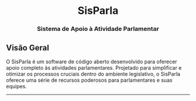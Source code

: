 <h1 align="center">SisParla</h1>
<h3 align="center">Sistema de Apoio à Atividade Parlamentar</h3>


Visão Geral
---
O SisParla é um software de código aberto desenvolvido para oferecer apoio completo às atividades parlamentares. Projetado para simplificar e otimizar os processos cruciais dentro do ambiente legislativo, o SisParla oferece uma série de recursos poderosos para parlamentares e suas equipes.

---